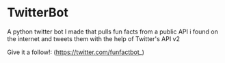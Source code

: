 # TwitterBot
A python twitter bot I made that pulls fun facts from a public API i found on the internet and tweets them with the help of Twitter's API v2

Give it a follow!: (https://twitter.com/funfactbot_)
